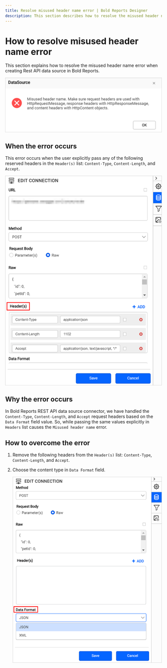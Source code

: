 ```yaml
---
title: Resolve misused header name error | Bold Reports Designer
description: This section describes how to resolve the misused header name error when performing get and post actions in Rest API data source.
---
```


# How to resolve misused header name error

This section explains how to resolve the misused header name error when creating Rest API data source in Bold Reports.

![Misused header name error](/static/assets/on-premise/images/report-designer/how-to/resolve-misused-header-name-error/misused-header-error.png)

## When the error occurs

This error occurs when the user explicitly pass any of the following reserved headers in the `Header(s)` list: `Content-Type`, `Content-Length`, and `Accept`.

![Reserved headers](/static/assets/on-premise/images/report-designer/how-to/resolve-misused-header-name-error/reserved-headers.png)

## Why the error occurs

In Bold Reports REST API data source connector, we have handled the `Content-Type`, `Content-Length`, and `Accept` request headers based on the `Data Format` field value. So, while passing the same values explicitly in `Headers` list causes the `Misused header name` error.

## How to overcome the error

1. Remove the following headers from the `Header(s)` list: `Content-Type`, `Content-Length`, and `Accept`.

2. Choose the content type in `Data Format` field.

    ![Data Format](/static/assets/on-premise/images/report-designer/how-to/resolve-misused-header-name-error/data-format.png)
